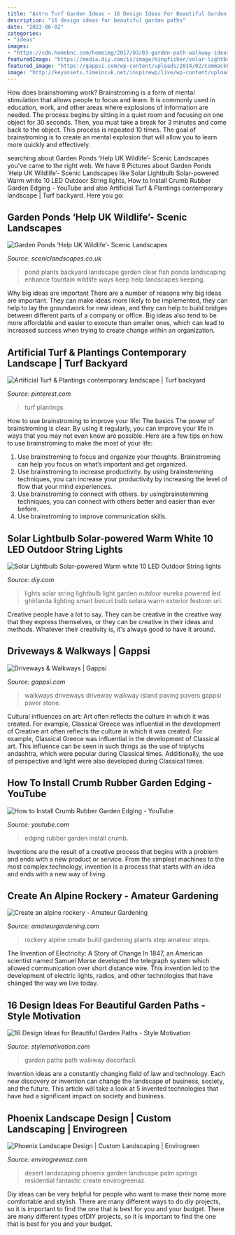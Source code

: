```yaml
---
title: "Astro Turf Garden Ideas ~ 16 Design Ideas For Beautiful Garden Paths"
description: "16 design ideas for beautiful garden paths"
date: "2023-06-02"
categories:
- "ideas"
images:
- "https://cdn.homebnc.com/homeimg/2017/03/03-garden-path-walkway-ideas-homebnc.jpg"
featuredImage: "https://media.diy.com/is/image/Kingfisher/solar-lightbulb-solar-powered-warm-white-10-led-outdoor-string-lights~5050642010542_01i_bq?$MOB_PREV$&amp;$width=768&amp;$height=768"
featured_image: "https://gappsi.com/wp-content/uploads/2014/02/CommackPictures-design-build-contractor-company-driveways-and-walkways-Remodeling-Services-Nassau-and-Suffolk-Long-island-NY-Gappsi..jpg"
image: "http://keyassets.timeincuk.net/inspirewp/live/wp-content/uploads/sites/16/2014/08/Rockery-step7-200x300.jpg"
---
```



How does brainstroming work?
Brainstroming is a form of mental stimulation that allows people to focus and learn. It is commonly used in education, work, and other areas where explosions of information are needed. The process begins by sitting in a quiet room and focusing on one object for 30 seconds. Then, you must take a break for 3 minutes and come back to the object. This process is repeated 10 times. The goal of brainstroming is to create an mental explosion that will allow you to learn more quickly and effectively.

	

		
searching about Garden Ponds ‘Help UK Wildlife’- Scenic Landscapes you've came to the right web. We have 8 Pictures about Garden Ponds ‘Help UK Wildlife’- Scenic Landscapes like Solar Lightbulb Solar-powered Warm white 10 LED Outdoor String lights, How to Install Crumb Rubber Garden Edging - YouTube and also Artificial Turf &amp; Plantings contemporary landscape | Turf backyard. Here you go:
		
    
## Garden Ponds ‘Help UK Wildlife’- Scenic Landscapes

<img loading=lazy src="http://sceniclandscapes.co.uk/wp-content/uploads/bigstock-Beautiful-Designed-Garden-Fish-262005838-1024x683.jpg" onerror="this.onerror=null;this.src='https://tse4.mm.bing.net/th?id=OIP.hp5XR6CVqs8RtE2Ui3cW1AHaE8&amp;pid=15.1';" alt="Garden Ponds ‘Help UK Wildlife’- Scenic Landscapes">

_Source: sceniclandscapes.co.uk_

>pond plants backyard landscape garden clear fish ponds landscaping enhance fountain wildlife ways keep help landscapes keeping. 

	

Why big ideas are important
There are a number of reasons why big ideas are important. They can make ideas more likely to be implemented, they can help to lay the groundwork for new ideas, and they can help to build bridges between different parts of a company or office. Big ideas also tend to be more affordable and easier to execute than smaller ones, which can lead to increased success when trying to create change within an organization.

    
## Artificial Turf &amp; Plantings Contemporary Landscape | Turf Backyard

<img loading=lazy src="https://i.pinimg.com/736x/3b/98/c1/3b98c19beb709e0888625865836a9e08.jpg" onerror="this.onerror=null;this.src='https://tse3.mm.bing.net/th?id=OIP.jfq6R4-P9SxZxsFGAu-8GQAAAA&amp;pid=15.1';" alt="Artificial Turf &amp; Plantings contemporary landscape | Turf backyard">

_Source: pinterest.com_

>turf plantings. 

	

How to use brainstroming to improve your life: The basics
The power of brainstroming is clear. By using it regularly, you can improve your life in ways that you may not even know are possible. Here are a few tips on how to use brainstroming to make the most of your life: 
1. Use brainstroming to focus and organize your thoughts. Brainstroming can help you focus on what’s important and get organized. 
2. Use brainstroming to increase productivity. by using brainstemming techniques, you can increase your productivity by increasing the level of flow that your mind experiences. 
3. Use brainstroming to connect with others. by usingbrainstemming techniques, you can connect with others better and easier than ever before. 
4. Use brainstroming to improve communication skills.

    
## Solar Lightbulb Solar-powered Warm White 10 LED Outdoor String Lights

<img loading=lazy src="https://media.diy.com/is/image/Kingfisher/solar-lightbulb-solar-powered-warm-white-10-led-outdoor-string-lights~5050642010542_01i_bq?$MOB_PREV$&amp;$width=768&amp;$height=768" onerror="this.onerror=null;this.src='https://tse4.mm.bing.net/th?id=OIP.YRwaaXWn8aWzMHzWPTvujwHaHa&amp;pid=15.1';" alt="Solar Lightbulb Solar-powered Warm white 10 LED Outdoor String lights">

_Source: diy.com_

>lights solar string lightbulb light garden outdoor eureka powered led ghirlanda lighting smart becuri bulb solara warm exterior festoon uri. 

	

Creative people have a lot to say. They can be creative in the creative way that they express themselves, or they can be creative in their ideas and methods. Whatever their creativity is, it's always good to have it around.

    
## Driveways &amp; Walkways | Gappsi

<img loading=lazy src="https://gappsi.com/wp-content/uploads/2014/02/CommackPictures-design-build-contractor-company-driveways-and-walkways-Remodeling-Services-Nassau-and-Suffolk-Long-island-NY-Gappsi..jpg" onerror="this.onerror=null;this.src='https://tse1.mm.bing.net/th?id=OIP.TJFeOkMYBxdmux1vsY4a5gHaE8&amp;pid=15.1';" alt="Driveways &amp; Walkways | Gappsi">

_Source: gappsi.com_

>walkways driveways driveway walkway island paving pavers gappsi paver stone. 

	

Cultural influences on art: Art often reflects the culture in which it was created. For example, Classical Greece was influential in the development of
Creative art often reflects the culture in which it was created. For example, Classical Greece was influential in the development of Classical art. This influence can be seen in such things as the use of triptychs andashtra, which were popular during Classical times. Additionally, the use of perspective and light were also developed during Classical times.

    
## How To Install Crumb Rubber Garden Edging - YouTube

<img loading=lazy src="https://i.ytimg.com/vi/I8w1nMZmtRY/maxresdefault.jpg" onerror="this.onerror=null;this.src='https://tse4.mm.bing.net/th?id=OIP.VtmO1IY8p_tdrQnlKBkBhwHaEK&amp;pid=15.1';" alt="How to Install Crumb Rubber Garden Edging - YouTube">

_Source: youtube.com_

>edging rubber garden install crumb. 

	

Inventions are the result of a creative process that begins with a problem and ends with a new product or service. From the simplest machines to the most complex technology, invention is a process that starts with an idea and ends with a new way of living.

    
## Create An Alpine Rockery - Amateur Gardening

<img loading=lazy src="http://keyassets.timeincuk.net/inspirewp/live/wp-content/uploads/sites/16/2014/08/Rockery-step7-200x300.jpg" onerror="this.onerror=null;this.src='https://tse3.mm.bing.net/th?id=OIP.YDYJjFHayvEYjJBm-LbK_QHaFB&amp;pid=15.1';" alt="Create an alpine rockery - Amateur Gardening">

_Source: amateurgardening.com_

>rockery alpine create build gardening plants step amateur steps. 

	

The Invention of Electricity: A Story of Change
In 1847, an American scientist named Samuel Morse developed the telegraph system which allowed communication over short distance wire. This invention led to the development of electric lights, radios, and other technologies that have changed the way we live today.

    
## 16 Design Ideas For Beautiful Garden Paths - Style Motivation

<img loading=lazy src="https://cdn.homebnc.com/homeimg/2017/03/03-garden-path-walkway-ideas-homebnc.jpg" onerror="this.onerror=null;this.src='https://tse2.mm.bing.net/th?id=OIP.g9TboAADUzNH7oQNolEiZAHaLI&amp;pid=15.1';" alt="16 Design Ideas for Beautiful Garden Paths - Style Motivation">

_Source: stylemotivation.com_

>garden paths path walkway decorfacil. 

	

Invention ideas are a constantly changing field of law and technology. Each new discovery or invention can change the landscape of business, society, and the future. This article will take a look at 5 invented technologies that have had a significant impact on society and business.

    
## Phoenix Landscape Design | Custom Landscaping | Envirogreen

<img loading=lazy src="https://envirogreenaz.com/wp-content/uploads/2015/09/desert-landscaping-design-phoenix.jpg" onerror="this.onerror=null;this.src='https://tse2.mm.bing.net/th?id=OIP.Ryl5tKZ4ixtViIoEOLlEUgHaE8&amp;pid=15.1';" alt="Phoenix Landscape Design | Custom Landscaping | Envirogreen">

_Source: envirogreenaz.com_

>desert landscaping phoenix garden landscape palm springs residential fantastic create envirogreenaz. 

	

Diy ideas can be very helpful for people who want to make their home more comfortable and stylish. There are many different ways to do diy projects, so it is important to find the one that is best for you and your budget. There are many different types ofDIY projects, so it is important to find the one that is best for you and your budget.

